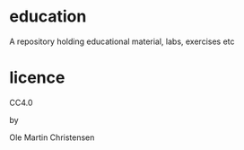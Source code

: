 # education
A repository holding educational material, labs, exercises etc

# licence

CC4.0

by 

Ole Martin Christensen
